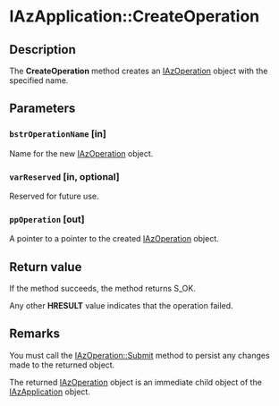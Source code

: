 # IAzApplication::CreateOperation

## Description

The **CreateOperation** method creates an [IAzOperation](https://learn.microsoft.com/windows/desktop/api/azroles/nn-azroles-iazoperation) object with the specified name.

## Parameters

### `bstrOperationName` [in]

Name for the new [IAzOperation](https://learn.microsoft.com/windows/desktop/api/azroles/nn-azroles-iazoperation) object.

### `varReserved` [in, optional]

Reserved for future use.

### `ppOperation` [out]

A pointer to a pointer to the created [IAzOperation](https://learn.microsoft.com/windows/desktop/api/azroles/nn-azroles-iazoperation) object.

## Return value

 If the method succeeds, the method returns S_OK.

Any other **HRESULT** value indicates that the operation failed.

## Remarks

You must call the [IAzOperation::Submit](https://learn.microsoft.com/windows/desktop/api/azroles/nf-azroles-iazoperation-submit) method to persist any changes made to the returned object.

The returned [IAzOperation](https://learn.microsoft.com/windows/desktop/api/azroles/nn-azroles-iazoperation) object is an immediate child object of the [IAzApplication](https://learn.microsoft.com/windows/desktop/api/azroles/nn-azroles-iazapplication) object.